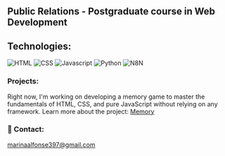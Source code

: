 ## Public Relations - Postgraduate course in Web Development
## Technologies: 

![HTML](https://img.shields.io/badge/-HTML-000?style=flat&logo=html5) 
![CSS](https://img.shields.io/badge/-CSS-000?style=flat&logo=css) 
![Javascript](https://img.shields.io/badge/-Javascript-000?style=flat&logo=Javascript) 
![Python](https://img.shields.io/badge/-Python-000?style=flat&logo=Python) 
![N8N](https://img.shields.io/badge/-N8N-000?style=flat&logo=N8N) 

### Projects: 
Right now, I'm working on developing a memory game to master the fundamentals of HTML, CSS, and pure JavaScript without relying on any framework. Learn more about the project: [Memory](https://github.com/Marina-Fonseca/Memory)

### 📧 Contact:
marinaalfonse397@gmail.com


